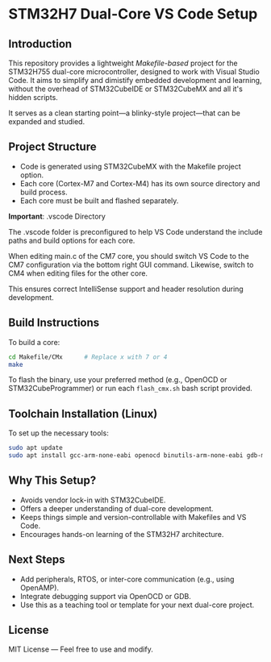 # STM32H7 Dual-Core VS Code Setup

## Introduction
This repository provides a lightweight *Makefile-based* project for the STM32H755 dual-core microcontroller, designed to work with Visual Studio Code. It aims to simplify and dimistify embedded development and learning, without the overhead of STM32CubeIDE or STM32CubeMX and all it's hidden scripts.

It serves as a clean starting point—a blinky-style project—that can be expanded and studied.

## Project Structure

* Code is generated using STM32CubeMX with the Makefile project option.
* Each core (Cortex-M7 and Cortex-M4) has its own source directory and build process.
* Each core must be built and flashed separately.

**Important**: .vscode Directory

The .vscode folder is preconfigured to help VS Code understand the include paths and build options for each core.

When editing main.c of the CM7 core, you should switch VS Code to the CM7 configuration via the bottom right GUI command. Likewise, switch to CM4 when editing files for the other core.

This ensures correct IntelliSense support and header resolution during development.

## Build Instructions

To build a core:

```bash
cd Makefile/CMx      # Replace x with 7 or 4
make
```

To flash the binary, use your preferred method (e.g., OpenOCD or STM32CubeProgrammer) or run each `flash_cmx.sh` bash script provided.

## Toolchain Installation (Linux)

To set up the necessary tools:

```bash
sudo apt update
sudo apt install gcc-arm-none-eabi openocd binutils-arm-none-eabi gdb-multiarch
```

## Why This Setup?

* Avoids vendor lock-in with STM32CubeIDE.
* Offers a deeper understanding of dual-core development.
* Keeps things simple and version-controllable with Makefiles and VS Code.
* Encourages hands-on learning of the STM32H7 architecture.

## Next Steps

* Add peripherals, RTOS, or inter-core communication (e.g., using OpenAMP).
* Integrate debugging support via OpenOCD or GDB.
* Use this as a teaching tool or template for your next dual-core project.

## License

MIT License — Feel free to use and modify.
